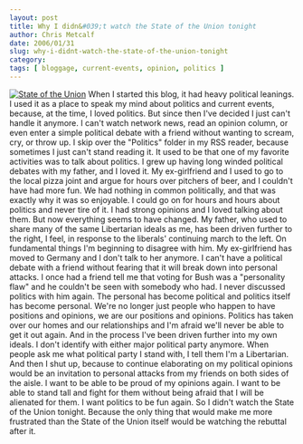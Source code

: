 ```yaml
---
layout: post
title: Why I didn&#039;t watch the State of the Union tonight
author: Chris Metcalf
date: 2006/01/31
slug: why-i-didnt-watch-the-state-of-the-union-tonight
category: 
tags: [ bloggage, current-events, opinion, politics ]
---
```


<a href="/blog/?attachment_id=265" id="p265" rel="attachment" class="imagelink" title="State of the Union"><img src="/blog/wp-content/uploads/2006/01/state_of_the_union.jpg" id="image265" alt="State of the Union" class="floatleft" /></a>
When I started this blog, it had heavy political leanings. I used it as a place to speak my mind about politics and current events, because, at the time, I loved politics.
But since then I've decided I just can't handle it anymore. I can't watch network news, read an opinion column, or even enter a simple political debate with a friend without wanting to scream, cry, or throw up. I skip over the "Politics" folder in my RSS reader, because sometimes I just can't stand reading it.
It used to be that one of my favorite activities was to talk about politics. I grew up having long winded political debates with my father, and I loved it. My ex-girlfriend and I used to go to the local pizza joint and argue for hours over pitchers of beer, and I couldn't have had more fun. We had nothing in common politically, and that was exactly why it was so enjoyable. I could go on for hours and hours about politics and never tire of it. I had strong opinions and I loved talking about them.
But now everything seems to have changed. My father, who used to share many of the same Libertarian ideals as me, has been driven further to the right, I feel, in response to the liberals' continuing march to the left. On fundamental things I'm beginning to disagree with him. My ex-girlfriend has moved to Germany and I don't talk to her anymore. I can't have a political debate with a friend without fearing that it will break down into personal attacks. I once had a friend tell me that voting for Bush was a "personality flaw" and he couldn't be seen with somebody who had. I never discussed politics with him again.
The personal has become political and politics itself has become personal. We're no longer just people who happen to have positions and opinions, we are our positions and opinions. Politics has taken over our homes and our relationships and I'm afraid we'll never be able to get it out again.
And in the process I've been driven further into my own ideals. I don't identify with either major political party anymore. When people ask me what political party I stand with, I tell them I'm a Libertarian. And then I shut up, because to continue elaborating on my political opinions would be an invitation to personal attacks from my friends on both sides of the aisle.
I want to be able to be proud of my opinions again. I want to be able to stand tall and fight for them without being afraid that I will be alienated for them. I want politics to be fun again.
So I didn't watch the State of the Union tonight. Because the only thing that would make me more frustrated than the State of the Union itself would be watching the rebuttal after it.
